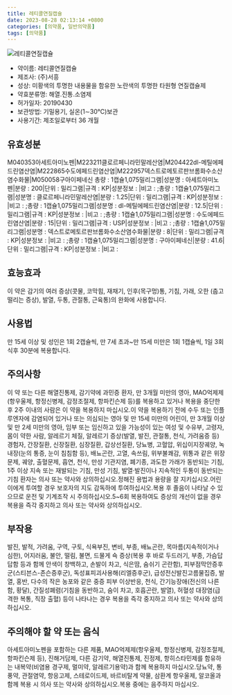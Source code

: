 ```yaml
---
title: 레티콜연질캡슐
date: 2023-08-28 02:13:14 +0800
categories: [의약품, 일반의약품]
tags: [의약품]
---
```

![레티콜연질캡슐](https://nedrug.mfds.go.kr/pbp/cmn/itemImageDownload/1Mva4bz2aCX)

- 약이름: 레티콜연질캡슐
- 제조사: (주)서흥
- 성상: 미황색의 투명한 내용물을 함유한 노란색의 투명한 타원형 연질캡슐제
- 약효분류명: 해열.진통.소염제
- 허가일자: 20190430
- 보관방법: 기밀용기, 실온(1∼30℃)보관
- 사용기간: 제조일로부터 36 개월
## 유효성분
M040353아세트아미노펜|M223211클로르페니라민말레산염|M204422dl-메틸에페드린염산염|M222865수도에페드린염산염|M222957덱스트로메토르판브롬화수소산염수화물|M050058구아이페네신
총량 : 1캡슐1,075밀리그램|성분명 : 아세트아미노펜|분량 : 200|단위 : 밀리그램|규격 : KP|성분정보 : |비고 : ;총량 : 1캡슐1,075밀리그램|성분명 : 클로르페니라민말레산염|분량 : 1.25|단위 : 밀리그램|규격 : KP|성분정보 : |비고 : ;총량 : 1캡슐1,075밀리그램|성분명 : dl-메틸에페드린염산염|분량 : 12.5|단위 : 밀리그램|규격 : KP|성분정보 : |비고 : ;총량 : 1캡슐1,075밀리그램|성분명 : 수도에페드린염산염|분량 : 15|단위 : 밀리그램|규격 : USP|성분정보 : |비고 : ;총량 : 1캡슐1,075밀리그램|성분명 : 덱스트로메토르판브롬화수소산염수화물|분량 : 8|단위 : 밀리그램|규격 : KP|성분정보 : |비고 : ;총량 : 1캡슐1,075밀리그램|성분명 : 구아이페네신|분량 : 41.6|단위 : 밀리그램|규격 : KP|성분정보 : |비고 :
## 효능효과
이 약은 감기의 여러 증상(콧물, 코막힘, 재채기, 인후(목구멍)통, 기침, 가래, 오한 (춥고 떨리는 증상), 발열, 두통, 관절통, 근육통)의 완화에 사용합니다.
## 사용법
만 15세 이상 및 성인은 1회 2캡슐씩, 만 7세 초과~만 15세 미만은 1회 1캡슐씩, 1일 3회 식후 30분에 복용합니다.
## 주의사항
이 약 또는 다른 해열진통제, 감기약에 과민증 환자, 만 3개월 미만의 영아, MAO억제제(항우울제, 항정신병제, 감정조절제, 항파킨슨제 등)를 복용하고 있거나 복용을 중단한 후 2주 이내의 사람은 이 약을 복용하지 마십시오.이 약을 복용하기 전에 수두 또는 인플루엔자에 감염되어 있거나 또는 의심되는 영아 및 만 15세 미만의 어린이, 만 3개월 이상 및 만 2세 미만의 영아, 임부 또는 임신하고 있을 가능성이 있는 여성 및 수유부, 고령자, 몸이 약한 사람, 알레르기 체질, 알레르기 증상(발열, 발진, 관절통, 천식, 가려움증 등) 경험자, 간장질환, 신장질환, 심장질환, 갑상선질환, 당뇨병, 고혈압, 위십이지장궤양, 녹내장(눈의 통증, 눈이 침침함 등), 배뇨곤란, 고열, 속쓰림, 위부불쾌감, 위통과 같은 위장문제, 궤양, 출혈문제, 흡연, 천식, 만성 기관지염, 폐기종, 과도한 가래가 동반되는 기침, 1주 이상 지속 또는 재발되는 기침, 만성 기침, 발열·발진이나 지속적인 두통이 동반되는 기침 환자는 의사 또는 약사와 상의하십시오.정해진 용법과 용량을 잘 지키십시오.어린이에게 투여할 경우 보호자의 지도 감독하에 투여하십시오.복용 후 졸음이 나타날 수 있으므로 운전 및 기계조작 시 주의하십시오.5~6회 복용하여도 증상의 개선이 없을 경우 복용을 즉각 중지하고 의사 또는 약사와 상의하십시오.
## 부작용
발진, 발적, 가려움, 구역, 구토, 식욕부진, 변비, 부종, 배뇨곤란, 목마름(지속적이거나 심한), 어지러움, 불안, 떨림, 불면, 드물게 쇽 증상(복용 후 바로 두드러기, 부종, 가슴답답함 등과 함께 안색이 창백하고, 손발이 차고, 식은땀, 숨쉬기 곤란함), 피부점막안증후군(스티븐스-존슨증후군), 독성표피괴사용해(리엘증후군), 급성전신발진고름물집증, 발열, 홍반, 다수의 작은 농포와 같은 중증 피부 이상반응, 천식, 간기능장애(전신의 나른함, 황달), 간질성폐렴(기침을 동반하고, 숨이 차고, 호흡곤란, 발열), 허혈성 대장염(급격한 복통, 직장 출혈) 등이 나타나는 경우 복용을 즉각 중지하고 의사 또는 약사와 상의하십시오.
## 주의해야 할 약 또는 음식
아세트아미노펜을 포함하는 다른 제품, MAO억제제(항우울제, 항정신병제, 감정조절제, 항파킨슨제 등), 진해거담제, 다른 감기약, 해열진통제, 진정제, 항히스타민제를 함유하는 내복약(비염용 경구제, 멀미약, 알레르기용약)과 함께 복용하지 마십시오.당뇨약, 통풍약, 관절염약, 항응고제, 스테로이드제, 바르비탈계 약물, 삼환계 항우울제, 알코올과 함께 복용 시 의사 또는 약사와 상의하십시오.복용 중에는 음주하지 마십시오.
